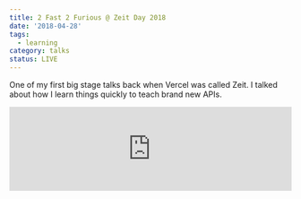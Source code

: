 ```yaml
---
title: 2 Fast 2 Furious @ Zeit Day 2018
date: '2018-04-28'
tags:
  - learning
category: talks
status: LIVE
---
```


One of my first big stage talks back when Vercel was called Zeit. I talked about how I learn things quickly to teach brand new APIs.

<!-- excerpt -->

<iframe class="youtube" width="100%" src="https://www.youtube.com/embed/xK3BhwDRuL8?si=aP7rVHHBpU9lIpVi" title="YouTube video player" frameborder="0" allow="accelerometer; autoplay; clipboard-write; encrypted-media; gyroscope; picture-in-picture; web-share" referrerpolicy="strict-origin-when-cross-origin" allowfullscreen></iframe>